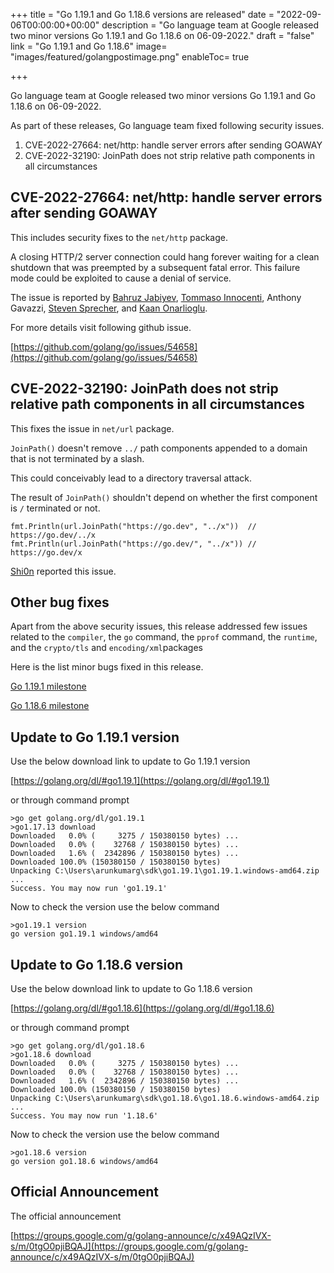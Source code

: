 +++
title = "Go 1.19.1 and Go 1.18.6 versions are released"
date = "2022-09-06T00:00:00+00:00"
description = "Go language team at Google released two minor versions Go 1.19.1 and Go 1.18.6 on 06-09-2022."
draft = "false"
link = "Go 1.19.1 and Go 1.18.6"
image= "images/featured/golangpostimage.png"
enableToc= true

+++

Go language team at Google released two minor versions Go 1.19.1 and Go 1.18.6 on 06-09-2022.

As part of these releases, Go language team fixed following security issues.

1. CVE-2022-27664: net/http: handle server errors after sending GOAWAY
2. CVE-2022-32190: JoinPath does not strip relative path components in all circumstances

## CVE-2022-27664: net/http: handle server errors after sending GOAWAY

This includes security fixes to the `net/http` package.

A closing HTTP/2 server connection could hang forever waiting for a clean shutdown that was preempted by a subsequent fatal error. This failure mode could be exploited to cause a denial of service.

The issue is reported by [Bahruz Jabiyev](https://mobile.twitter.com/BahruzJabiyev), [Tommaso Innocenti](https://mobile.twitter.com/innotommy), Anthony Gavazzi, [Steven Sprecher](https://twitter.com/StevenSprecher), and [Kaan Onarlioglu](https://www.linkedin.com/in/kaan-onarlioglu/).

For more details visit following github issue.

[https://github.com/golang/go/issues/54658](https://github.com/golang/go/issues/54658)

## CVE-2022-32190: JoinPath does not strip relative path components in all circumstances

This fixes the issue in `net/url` package.

`JoinPath()` doesn't remove `../` path components appended to a domain that is not terminated by a slash. 

This could conceivably lead to a directory traversal attack. 

The result of `JoinPath()` shouldn't depend on whether the first component is `/` terminated or not.

```
fmt.Println(url.JoinPath("https://go.dev", "../x"))  // https://go.dev/../x
fmt.Println(url.JoinPath("https://go.dev/", "../x")) // https://go.dev/x
```

[Shi0n](https://twitter.com/cs1rt) reported this issue. 

## Other bug fixes 

Apart from the above security issues, this release addressed few issues related to the `compiler`, the `go` command, the `pprof` command, the `runtime`, and the `crypto/tls` and `encoding/xml`packages

Here is the list minor bugs fixed in this release.

[Go 1.19.1 milestone](https://github.com/golang/go/issues?q=milestone%3AGo1.19.1+label%3ACherryPickApproved)

[Go 1.18.6 milestone](https://github.com/golang/go/issues?q=milestone%3AGo1.18.6+label%3ACherryPickApproved)

## Update to Go 1.19.1 version

Use the below download link to update to Go 1.19.1 version

[https://golang.org/dl/#go1.19.1](https://golang.org/dl/#go1.19.1)


or through command prompt 

```
>go get golang.org/dl/go1.19.1
>go1.17.13 download
Downloaded   0.0% (     3275 / 150380150 bytes) ...
Downloaded   0.0% (    32768 / 150380150 bytes) ...
Downloaded   1.6% (  2342896 / 150380150 bytes) ...
Downloaded 100.0% (150380150 / 150380150 bytes)
Unpacking C:\Users\arunkumarg\sdk\go1.19.1\go1.19.1.windows-amd64.zip ...
Success. You may now run 'go1.19.1'
```

Now to check the version use the below command

```
>go1.19.1 version
go version go1.19.1 windows/amd64
```

## Update to Go 1.18.6 version

Use the below download link to update to Go 1.18.6 version

[https://golang.org/dl/#go1.18.6](https://golang.org/dl/#go1.18.6)

or through command prompt 

```
>go get golang.org/dl/go1.18.6
>go1.18.6 download
Downloaded   0.0% (     3275 / 150380150 bytes) ...
Downloaded   0.0% (    32768 / 150380150 bytes) ...
Downloaded   1.6% (  2342896 / 150380150 bytes) ...
Downloaded 100.0% (150380150 / 150380150 bytes)
Unpacking C:\Users\arunkumarg\sdk\go1.18.6\go1.18.6.windows-amd64.zip ...
Success. You may now run '1.18.6'
```

Now to check the version use the below command

```
>go1.18.6 version
go version go1.18.6 windows/amd64
```



## Official Announcement

The official announcement

[https://groups.google.com/g/golang-announce/c/x49AQzIVX-s/m/0tgO0pjiBQAJ](https://groups.google.com/g/golang-announce/c/x49AQzIVX-s/m/0tgO0pjiBQAJ)

